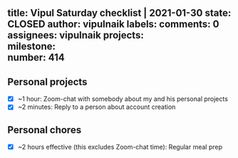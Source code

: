 title:	Vipul Saturday checklist | 2021-01-30
state:	CLOSED
author:	vipulnaik
labels:	
comments:	0
assignees:	vipulnaik
projects:	
milestone:	
number:	414
--
## Personal projects

- [x] ~1 hour: Zoom-chat with somebody about my and his personal projects
- [x] ~2 minutes: Reply to a person about account creation 

## Personal chores

- [x] ~2 hours effective (this excludes Zoom-chat time): Regular meal prep

